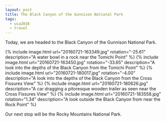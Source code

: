 ```yaml
---
layout: post
title: The Black Canyon of the Gunnison National Park
tags:
  - usa2016
  - travel
---
```


Today, we are headed to the Black Canyon of the Gunnison National Park.

  {% include image.html url="20160721-163349.jpg" rotation="-25.61"
     description="A water bowl in a rock near the Tomichi Point" %}
  {% include image.html url="20160721-163450.jpg" rotation="-33.65"
     description="A look into the depths of the Black Canyon from the Tomichi Point" %}
  {% include image.html url="20160721-180017.jpg" rotation="-4.00"
     description="A look into the depths of the Black Canyon from the Cross Fissures View" %}
  {% include image.html url="20160721-180626.jpg"
     description="A car dragging a pitoresque wooden trailer as seen near the Cross Fissures View" %}
  {% include image.html url="20160721-183558.jpg" rotation="1.34"
     description="A look outside the Black Canyon from near the Rock Point" %}

Our next stop will be the Rocky Mountains National Park.
